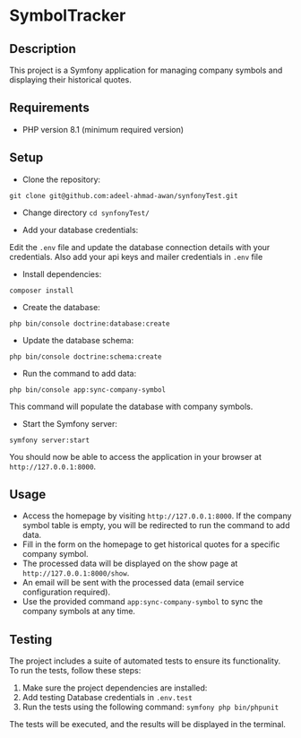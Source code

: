 # SymbolTracker

## Description

This project is a Symfony application for managing company symbols and displaying their historical quotes.

## Requirements

- PHP version 8.1 (minimum required version)

## Setup

- Clone the repository:

`git clone git@github.com:adeel-ahmad-awan/synfonyTest.git`

- Change directory
`cd synfonyTest/`

- Add your database credentials:

Edit the `.env` file and update the database connection details with your credentials.
Also add your api keys and mailer credentials in `.env` file

- Install dependencies:

`composer install`

- Create the database:

`php bin/console doctrine:database:create`

- Update the database schema:

`php bin/console doctrine:schema:create`

- Run the command to add data:

`php bin/console app:sync-company-symbol`

This command will populate the database with company symbols.

- Start the Symfony server:

`symfony server:start`

You should now be able to access the application in your browser at `http://127.0.0.1:8000`.

## Usage

- Access the homepage by visiting `http://127.0.0.1:8000`. If the company symbol table is empty, you will be redirected to run the command to add data.
- Fill in the form on the homepage to get historical quotes for a specific company symbol.
- The processed data will be displayed on the show page at `http://127.0.0.1:8000/show`.
- An email will be sent with the processed data (email service configuration required).
- Use the provided command `app:sync-company-symbol` to sync the company symbols at any time.

## Testing

The project includes a suite of automated tests to ensure its functionality. To run the tests, follow these steps:

1. Make sure the project dependencies are installed:
2. Add testing Database credentials in `.env.test`
3. Run the tests using the following command:
`symfony php bin/phpunit`

The tests will be executed, and the results will be displayed in the terminal.
